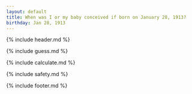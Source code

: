 ```yaml
---
layout: default
title: When was I or my baby conceived if born on January 28, 1913?
birthday: Jan 28, 1913
---
```


{% include header.md %}

{% include guess.md %}

{% include calculate.md %}

{% include safety.md %}

{% include footer.md %}



